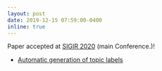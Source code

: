 ```yaml
---
layout: post
date: 2019-12-15 07:59:00-0400
inline: true
---
```


Paper accepted at <a href="https://sigir.org/sigir2020/">SIGIR 2020</a>  (main Conference.)!
<ul>
<li><a href="https://github.com/areejokaili/topic_labelling">Automatic generation of topic labels</a></li>
</ul>